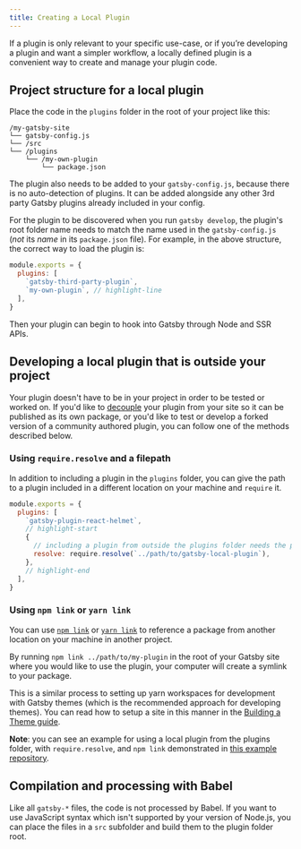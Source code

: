 ```yaml
---
title: Creating a Local Plugin
---
```


If a plugin is only relevant to your specific use-case, or if you’re developing a plugin and want a simpler workflow, a locally defined plugin is a convenient way to create and manage your plugin code.

## Project structure for a local plugin

Place the code in the `plugins` folder in the root of your project like this:

```
/my-gatsby-site
└── gatsby-config.js
└── /src
└── /plugins
    └── /my-own-plugin
        └── package.json
```

The plugin also needs to be added to your `gatsby-config.js`, because there is no auto-detection of plugins. It can be added alongside any other 3rd party Gatsby plugins already included in your config.

For the plugin to be discovered when you run `gatsby develop`, the plugin's root folder name needs to match the name used in the `gatsby-config.js` (_not_ its _name_ in its `package.json` file). For example, in the above structure, the correct way to load the plugin is:

```javascript:title=gatsby-config.js
module.exports = {
  plugins: [
    `gatsby-third-party-plugin`,
    `my-own-plugin`, // highlight-line
  ],
}
```

Then your plugin can begin to hook into Gatsby through Node and SSR APIs.

## Developing a local plugin that is outside your project

Your plugin doesn't have to be in your project in order to be tested or worked on. If you'd like to [decouple](/docs/glossary#decoupled) your plugin from your site so it can be published as its own package, or you'd like to test or develop a forked version of a community authored plugin, you can follow one of the methods described below.

### Using `require.resolve` and a filepath

In addition to including a plugin in the `plugins` folder, you can give the path to a plugin included in a different location on your machine and `require` it.

```javascript:title=gatsby-config.js
module.exports = {
  plugins: [
    `gatsby-plugin-react-helmet`,
    // highlight-start
    {
      // including a plugin from outside the plugins folder needs the path to it
      resolve: require.resolve(`../path/to/gatsby-local-plugin`),
    },
    // highlight-end
  ],
}
```

### Using `npm link` or `yarn link`

You can use [`npm link`](https://docs.npmjs.com/cli/link.html) or [`yarn link`](https://yarnpkg.com/lang/en/docs/cli/link/) to reference a package from another location on your machine in another project.

By running `npm link ../path/to/my-plugin` in the root of your Gatsby site where you would like to use the plugin, your computer will create a symlink to your package.

This is a similar process to setting up yarn workspaces for development with Gatsby themes (which is the recommended approach for developing themes). You can read how to setup a site in this manner in the [Building a Theme guide](/tutorial/building-a-theme/#set-up-yarn-workspaces).

**Note**: you can see an example for using a local plugin from the plugins folder, with `require.resolve`, and `npm link` demonstrated in [this example repository](https://github.com/gillkyle/local-plugins-in-gatsby).

## Compilation and processing with Babel

Like all `gatsby-*` files, the code is not processed by Babel. If you want
to use JavaScript syntax which isn't supported by your version of Node.js, you
can place the files in a `src` subfolder and build them to the plugin folder
root.
